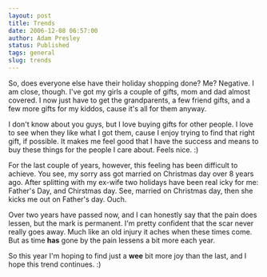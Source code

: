 ```yaml
---
layout: post
title: Trends
date: 2006-12-08 06:57:00
author: Adam Presley
status: Published
tags: general
slug: trends
---
```

So, does everyone else have their holiday shopping done? Me? Negative. I
am close, though. I've got my girls a couple of gifts, mom and dad
almost covered. I now just have to get the grandparents, a few friend
gifts, and a few more gifts for my kiddos, cause it's all for them
anyway.

I don't know about you guys, but I love buying gifts for other people. I
love to see when they like what I got them, cause I enjoy trying to find
that right gift, if possible. It makes me feel good that I have the
success and means to buy these things for the people I care about. Feels
nice. :)

For the last couple of years, however, this feeling
has been difficult to achieve. You see, my sorry ass got married on
Christmas day over 8 years ago. After splitting with my ex-wife two
holidays have been real icky for me: Father's Day, and Chirstmas day.
See, married on Christmas day, then she kicks me out on Father's day.
Ouch.

Over two years have passed now, and I can honestly say that the pain
does lessen, but the mark is permanent. I'm pretty confident that the
scar never really goes away. Much like an old injury it aches when these
times come. But as time **has** gone by the pain lessens a bit more each
year.

So this year I'm hoping to find just a **wee** bit more joy than the
last, and I hope this trend continues. :)
